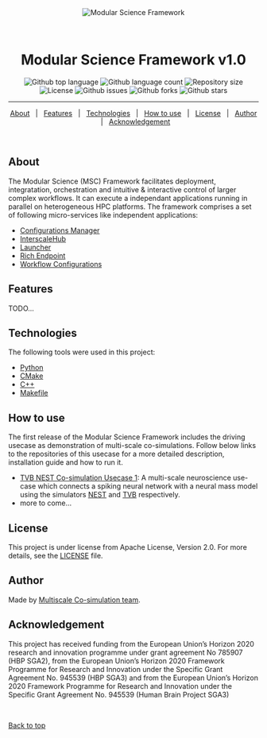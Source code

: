 <div align="center" id="top"> 
  <img src="../../../misc/logo.jpg" alt="Modular Science Framework" />

  &#xa0;

  <!-- <a href="git@github.com:multiscale-cosim/TVB-NEST-usecase1.git">Demo</a> -->
</div>

<h1 align="center">Modular Science Framework v1.0</h1>

<p align="center">
  <img alt="Github top language" src="https://img.shields.io/github/languages/top/multiscale-cosim/TVB-NEST-usecase1?color=56BEB8" />

  <img alt="Github language count" src="https://img.shields.io/github/languages/count/multiscale-cosim/TVB-NEST-usecase1?color=56BEB8" />

  <img alt="Repository size" src="https://img.shields.io/github/repo-size/multiscale-cosim/TVB-NEST-usecase1?color=56BEB8" />

  <img alt="License" src="https://img.shields.io/github/license/multiscale-cosim/TVB-NEST-usecase1?color=56BEB8" />

  <img alt="Github issues" src="https://img.shields.io/github/issues/multiscale-cosim/TVB-NEST-usecase1?color=56BEB8" />

  <img alt="Github forks" src="https://img.shields.io/github/forks/multiscale-cosim/TVB-NEST-usecase1?color=56BEB8" />

  <img alt="Github stars" src="https://img.shields.io/github/stars/multiscale-cosim/TVB-NEST-usecase1?color=56BEB8" />
</p>

<hr>

<p align="center">
  <a href="#dart-about">About</a> &#xa0; | &#xa0; 
  <a href="#sparkles-features">Features</a> &#xa0; | &#xa0;
  <a href="#rocket-technologies">Technologies</a> &#xa0; | &#xa0;
  <a href="#checkered_flag-starting">How to use</a> &#xa0; | &#xa0;
  <a href="#memo-license">License</a> &#xa0; | &#xa0;
  <a href="https://github.com/multiscale-cosim" target="_blank">Author</a> &#xa0; | &#xa0;
  <a href="https://github.com/multiscale-cosim" target="_blank">Acknowledgement</a>
</p>

<br>

## About ##

The Modular Science (MSC) Framework facilitates deployment, integratation, orchestration and intuitive & interactive control of larger complex workflows.
It can execute a independant applications running in parallel on heterogeneous HPC platforms. The framework comprises a set of following micro-services like independent applications:

* <a href="https://github.com/multiscale-cosim/EBRAINS_ConfigManager"> Configurations Manager </a>
* <a href="https://github.com/multiscale-cosim/EBRAINS_InterscaleHUB"> InterscaleHub </a>
* <a href="https://github.com/multiscale-cosim/EBRAINS_Launcher"> Launcher </a>
* <a href="https://github.com/multiscale-cosim/EBRAINS_RichEndpoint"> Rich Endpoint </a>
* <a href="https://github.com/multiscale-cosim/EBRAINS_WorkflowConfigurations"> Workflow Configurations </a>

## Features ##

TODO...


## Technologies ##

The following tools were used in this project:

- [Python](https://www.python.org/)
- [CMake](https://cmake.org/)
- [C++](https://isocpp.org/)
- [Makefile](https://www.gnu.org/software/make/manual/make.html)

## How to use ##

The first release of the Modular Science Framework includes the driving usecase as demonstration of multi-scale co-simulations. Follow below links to the repositories of this usecase for a more detailed description, installation guide and how to run it.

- [TVB NEST Co-simulation Usecase 1](https://github.com/multiscale-cosim/TVB-NEST-usecase1/tree/stable-release): A multi-scale neuroscience use-case which connects a spiking neural network with a neural mass model using the simulators [NEST](https://www.nest-simulator.org/) and [TVB](https://www.thevirtualbrain.org/tvb/) respectively.
- more to come...

## License ##

This project is under license from Apache License, Version 2.0. For more details, see the [LICENSE](LICENSE) file.

## Author ##

Made by <a href="https://github.com/multiscale-cosim" target="_blank">Multiscale Co-simulation team</a>.

## Acknowledgement ##

This project has received funding from the European Union’s Horizon 2020 research and innovation
programme under grant agreement No 785907 (HBP SGA2), from the European Union’s Horizon
2020 Framework Programme for Research and Innovation under the Specific Grant Agreement No.
945539 (HBP SGA3) and from the European Union’s Horizon 2020 Framework Programme for
Research and Innovation under the Specific Grant Agreement No. 945539 (Human Brain Project
SGA3)


&#xa0;

<a href="#top">Back to top</a>
